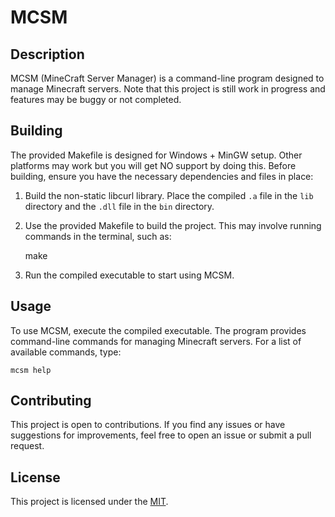 # MCSM

## Description

MCSM (MineCraft Server Manager) is a command-line program designed to manage Minecraft servers. Note that this project is still work in progress and features may be buggy or not completed.

## Building

The provided Makefile is designed for Windows + MinGW setup. Other platforms may work but you will get NO support by doing this. Before building, ensure you have the necessary dependencies and files in place:

1. Build the non-static libcurl library. Place the compiled `.a` file in the `lib` directory and the `.dll` file in the `bin` directory.

2. Use the provided Makefile to build the project. This may involve running commands in the terminal, such as:

    make

3. Run the compiled executable to start using MCSM.

## Usage

To use MCSM, execute the compiled executable. The program provides command-line commands for managing Minecraft servers. For a list of available commands, type:

    mcsm help

## Contributing

This project is open to contributions. If you find any issues or have suggestions for improvements, feel free to open an issue or submit a pull request.

## License

This project is licensed under the [MIT](LICENSE).
